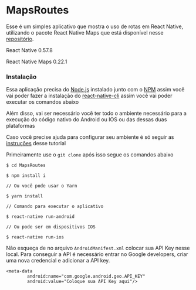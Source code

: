 # MapsRoutes

Esse é um simples aplicativo que mostra o uso de rotas em React Native, utilizando o pacote React Native Maps que está disponível nesse [repositório](https://github.com/react-community/react-native-maps).

 React Native 0.57.8
 
 React Native Maps 0.22.1

### Instalação

Essa aplicação precisa do [Node.js](https://nodejs.org/) instalado junto com o [NPM](https://www.npmjs.com/get-npm) assim você vai poder fazer a instalação do [react-native-cli](https://www.npmjs.com/package/react-native-cli) assim você vai poder executar os comandos abaixo

Além disso, vai ser necessário você ter todo o ambiente necessário para a execução do código nativo do Android ou IOS ou das dessas duas plataformas

Caso você precise ajuda para configurar seu ambiente é só seguir as [instruções](https://rocketseat.com.br/assets/files/ambiente-de-desenvolvimento-rn.pdf) desse tutorial

Primeiramente use o ``git clone`` após isso segue os comandos abaixo

```
$ cd MapsRoutes

$ npm install i 

// Ou você pode usar o Yarn

$ yarn install

// Comando para executar o aplicativo

$ react-native run-android

// Ou pode ser em dispositivos IOS

$ react-native run-ios
```

Não esqueça de no arquivo ``AndroidManifest.xml`` colocar sua API Key nesse local.
Para conseguir a API é necessário entrar no Google developers, criar uma nova credencial e adicionar a API key.

```
<meta-data 
        android:name="com.google.android.geo.API_KEY"
        android:value="Coloque sua API Key aqui"/>
```



